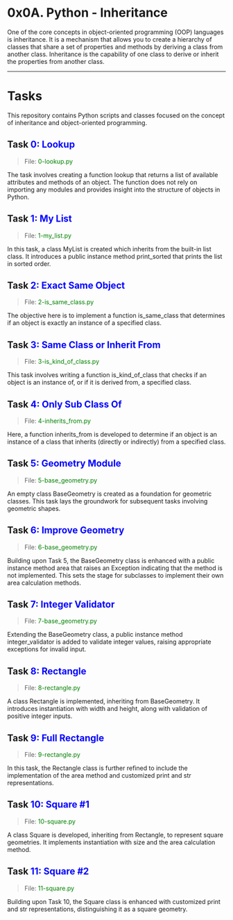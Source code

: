 # 0x0A. Python - Inheritance

One of the core concepts in object-oriented programming (OOP) languages is inheritance. It is a mechanism that allows you to create a hierarchy of classes that share a set of properties and methods by deriving a class from another class. Inheritance is the capability of one class to derive or inherit the properties from another class.

---

# Tasks

This repository contains Python scripts and classes focused on the concept of inheritance and object-oriented programming.

## Task <span style="color:blue">0: Lookup</span>

> File: <span style="color:green">0-lookup.py</span>

The task involves creating a function lookup that returns a list of available attributes and methods of an object. The function does not rely on importing any modules and provides insight into the structure of objects in Python.

## Task <span style="color:blue">1: My List</span>

> File: <span style="color:green">1-my_list.py</span>

In this task, a class MyList is created which inherits from the built-in list class. It introduces a public instance method print_sorted that prints the list in sorted order.

## Task <span style="color:blue">2: Exact Same Object</span>

> File: <span style="color:green">2-is_same_class.py</span>

The objective here is to implement a function is_same_class that determines if an object is exactly an instance of a specified class.

## Task <span style="color:blue">3: Same Class or Inherit From</span>

> File: <span style="color:green">3-is_kind_of_class.py</span>

This task involves writing a function is_kind_of_class that checks if an object is an instance of, or if it is derived from, a specified class.

## Task <span style="color:blue">4: Only Sub Class Of</span>

> File: <span style="color:green">4-inherits_from.py</span>

Here, a function inherits_from is developed to determine if an object is an instance of a class that inherits (directly or indirectly) from a specified class.

## Task <span style="color:blue">5: Geometry Module</span>

> File: <span style="color:green">5-base_geometry.py</span>

An empty class BaseGeometry is created as a foundation for geometric classes. This task lays the groundwork for subsequent tasks involving geometric shapes.

## Task <span style="color:blue">6: Improve Geometry</span>

> File: <span style="color:green">6-base_geometry.py</span>

Building upon Task 5, the BaseGeometry class is enhanced with a public instance method area that raises an Exception indicating that the method is not implemented. This sets the stage for subclasses to implement their own area calculation methods.

## Task <span style="color:blue">7: Integer Validator</span>

> File: <span style="color:green">7-base_geometry.py</span>

Extending the BaseGeometry class, a public instance method integer_validator is added to validate integer values, raising appropriate exceptions for invalid input.

## Task <span style="color:blue">8: Rectangle</span>

> File: <span style="color:green">8-rectangle.py</span>

A class Rectangle is implemented, inheriting from BaseGeometry. It introduces instantiation with width and height, along with validation of positive integer inputs.

## Task <span style="color:blue">9: Full Rectangle</span>

> File: <span style="color:green">9-rectangle.py</span>

In this task, the Rectangle class is further refined to include the implementation of the area method and customized print and str representations.

## Task <span style="color:blue">10: Square #1</span>

> File: <span style="color:green">10-square.py</span>

A class Square is developed, inheriting from Rectangle, to represent square geometries. It implements instantiation with size and the area calculation method.

## Task <span style="color:blue">11: Square #2</span>

> File: <span style="color:green">11-square.py</span>

Building upon Task 10, the Square class is enhanced with customized print and str representations, distinguishing it as a square geometry.

